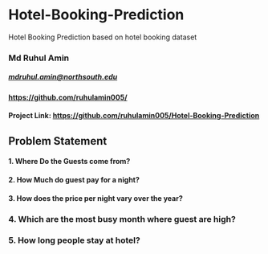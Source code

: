 # Hotel-Booking-Prediction
Hotel Booking Prediction based on hotel booking dataset
### Md Ruhul Amin
##### mdruhul.amin@northsouth.edu
#### https://github.com/ruhulamin005/
#### Project Link: https://github.com/ruhulamin005/Hotel-Booking-Prediction


## Problem Statement
#### 1. Where Do the Guests come from?
#### 2. How Much do guest pay for a night?
#### 3. How does the price per night vary over the year?
### 4. Which are the most busy month where guest are high? 
### 5. How long people stay at hotel? 
